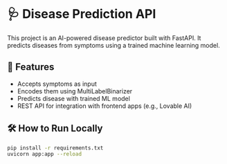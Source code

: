 # 🩺 Disease Prediction API

This project is an AI-powered disease predictor built with FastAPI.
It predicts diseases from symptoms using a trained machine learning model.

## 🚀 Features
- Accepts symptoms as input
- Encodes them using MultiLabelBinarizer
- Predicts disease with trained ML model
- REST API for integration with frontend apps (e.g., Lovable AI)

## 🛠 How to Run Locally
```bash
pip install -r requirements.txt
uvicorn app:app --reload

